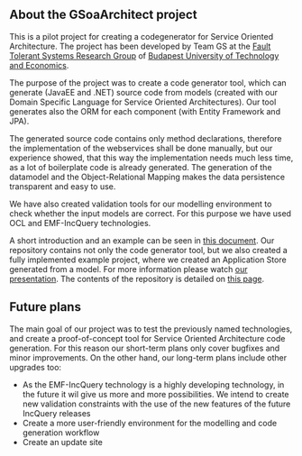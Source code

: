## About the GSoaArchitect project ##

This is a pilot project for creating a codegenerator for Service Oriented Architecture. The project has been developed by Team GS at the [Fault Tolerant Systems Research Group](http://inf.mit.bme.hu/en) of [Budapest University of Technology and Economics](http://www.bme.hu).

The purpose of the project was to create a code generator tool, which can generate (JavaEE and .NET) source code from models (created with our Domain Specific Language for Service Oriented Architectures). Our tool generates also the ORM for each component (with Entity Framework and JPA).

The generated source code contains only method declarations, therefore the implementation of the webservices shall be done manually, but our experience showed, that this way the implementation needs much less time, as a lot of boilerplate code is already generated. The generation of the datamodel and the Object-Relational Mapping makes the data persistence transparent and easy to use.

We have also created validation tools for our modelling environment to check whether the input models are correct. For this purpose we have used OCL and EMF-IncQuery technologies.

A short introduction and an example can be seen in [this document](http://www.scribd.com/horanyi_gergo/d/97137399-Document#fullscreen). Our repository contains not only the code generator tool, but we also created a fully implemented example project, where we created an Application Store generated from a model. For more information please watch [our presentation](http://www.slideshare.net/darvasd/creating-an-appstore-using-model-driven-software-development). The contents of the repository is detailed on [this page](RepoContents.md).


## Future plans ##

The main goal of our project was to test the previously named technologies, and create a proof-of-concept tool for Service Oriented Architecture code generation. For this reason our short-term plans only cover bugfixes and minor improvements. On the other hand,  our long-term plans include other upgrades too:
  * As the EMF-IncQuery technology is a highly developing technology, in the future it wil give us more and more possibilities. We intend to create new validation constraints with the use of the new features of the future IncQuery releases
  * Create a more user-friendly environment for the modelling and code generation workflow
  * Create an update site